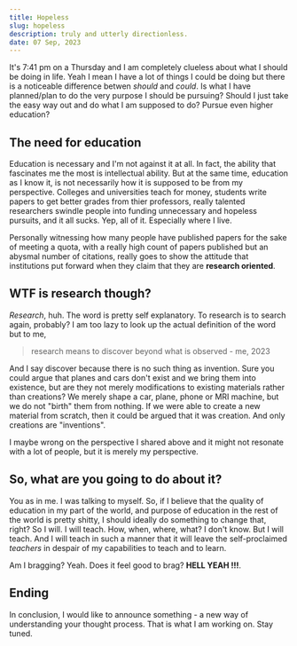 ```yaml
---
title: Hopeless
slug: hopeless
description: truly and utterly directionless.
date: 07 Sep, 2023
---
```


It's 7:41 pm on a Thursday and I am completely clueless about what I should be doing in life. Yeah I mean I have a lot of things I could be doing but there is a noticeable difference betwen _should_ and _could_. Is what I have planned/plan to do the very purpose I should be pursuing? Should I just take the easy way out and do what I am supposed to do? Pursue even higher education?

## The need for education

Education is necessary and I'm not against it at all. In fact, the ability that fascinates me the most is intellectual ability. But at the same time, education as I know it, is not necessarily how it is supposed to be from my perspective. Colleges and universities teach for money, students write papers to get better grades from thier professors, really talented researchers swindle people into funding unnecessary and hopeless pursuits, and it all sucks. Yep, all of it. Especially where I live.

Personally witnessing how many people have published papers for the sake of meeting a quota, with a really high count of papers published but an abysmal number of citations, really goes to show the attitude that institutions put forward when they claim that they are **research oriented**.

## WTF is research though?

_Research_, huh. The word is pretty self explanatory. To research is to search again, probably? I am too lazy to look up the actual definition of the word but to me,

> research means to discover beyond what is observed - me, 2023

And I say discover because there is no such thing as invention. Sure you could argue that planes and cars don't exist and we bring them into existence, but are they not merely modifications to existing materials rather than creations? We merely shape a car, plane, phone or MRI machine, but we do not "birth" them from nothing. If we were able to create a new material from scratch, then it could be argued that it was creation. And only creations are "inventions".

I maybe wrong on the perspective I shared above and it might not resonate with a lot of people, but it is merely my perspective.

## So, what are you going to do about it?

You as in me. I was talking to myself. So, if I believe that the quality of education in my part of the world, and purpose of education in the rest of the world is pretty shitty, I should ideally do something to change that, right? So I will. I will teach. How, when, where, what? I don't know. But I will teach. And I will teach in such a manner that it will leave the self-proclaimed _teachers_ in despair of my capabilities to teach and to learn.

Am I bragging? Yeah. Does it feel good to brag? **HELL YEAH !!!**.

## Ending

In conclusion, I would like to announce something - a new way of understanding your thought process. That is what I am working on. Stay tuned.
